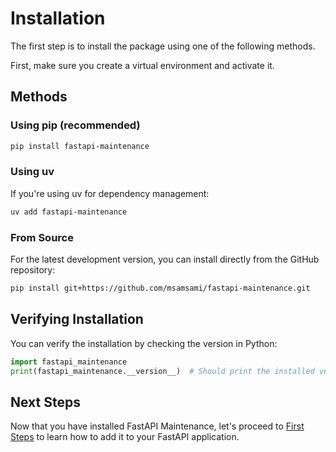 # Installation

The first step is to install the package using one of the following methods.

First, make sure you create a virtual environment and activate it.

## Methods

### Using pip (recommended)

```bash
pip install fastapi-maintenance
```

### Using uv

If you're using uv for dependency management:

```bash
uv add fastapi-maintenance
```

### From Source

For the latest development version, you can install directly from the GitHub repository:

```bash
pip install git+https://github.com/msamsami/fastapi-maintenance.git
```

## Verifying Installation

You can verify the installation by checking the version in Python:

```python
import fastapi_maintenance
print(fastapi_maintenance.__version__)  # Should print the installed version
```

## Next Steps

Now that you have installed FastAPI Maintenance, let's proceed to [First Steps](./first-steps.md) to learn how to add it to your FastAPI application.
